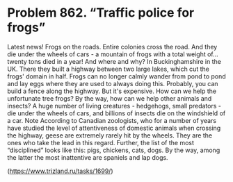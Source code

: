 # Problem 862. “Traffic police for frogs”

Latest news! Frogs on the roads. Entire colonies cross the road. And they die under the wheels of cars - a mountain of frogs with a total weight of... twenty tons died in a year! And where and why? In Buckinghamshire in the UK. There they built a highway between two large lakes, which cut the frogs' domain in half. Frogs can no longer calmly wander from pond to pond and lay eggs where they are used to always doing this. Probably, you can build a fence along the highway. But it's expensive. How can we help the unfortunate tree frogs? By the way, how can we help other animals and insects? A huge number of living creatures - hedgehogs, small predators - die under the wheels of cars, and billions of insects die on the windshield of a car. Note According to Canadian zoologists, who for a number of years have studied the level of attentiveness of domestic animals when crossing the highway, geese are extremely rarely hit by the wheels. They are the ones who take the lead in this regard. Further, the list of the most “disciplined” looks like this: pigs, chickens, cats, dogs. By the way, among the latter the most inattentive are spaniels and lap dogs.

(https://www.trizland.ru/tasks/1699/)